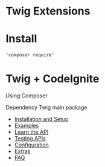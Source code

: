 # Twig  Extensions

# Install
    'composer require'

# Twig + CodeIgnite

Using Composer





Dependency Twig main package


- [Installation and Setup](https://github.com/laracasts/Integrated/wiki/Installation-and-Setup)
- [Examples](https://github.com/laracasts/Integrated/wiki/Examples)
- [Learn the API](https://github.com/laracasts/Integrated/wiki/Learn-the-API)
- [Testing APIs](https://github.com/laracasts/Integrated/wiki/Testing-APIs)
- [Configuration](https://github.com/laracasts/Integrated/wiki/Configuration)
- [Extras](https://github.com/laracasts/Integrated/wiki/Extras)
- [FAQ](https://github.com/laracasts/Integrated/wiki/FAQ)
